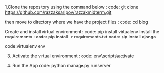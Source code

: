 1.Clone the repository using the command below :
code: git clone https://github.com/razzaksaripov/razzakmidterm.git

then move to directory where we have the project files : 
code: cd blog


 Create and install virtual environment :
code: pip install virtualenv
 Install the requirements :
code: pip install -r requirements.txt
code: pip install django


code:virtualenv env


3. Activate the virtual environment :
code: env\scripts\activate




6. Run the App
code: python manage.py runserver


